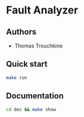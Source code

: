 # Fault Analyzer

## Authors
- Thomas Trouchkine

## Quick start
```sh
make run
```

## Documentation
```sh
cd doc && make show
```